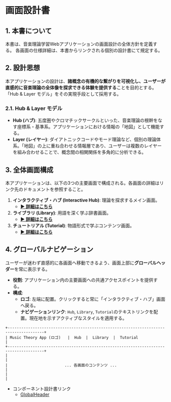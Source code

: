 # 画面設計書

## 1. 本書について

本書は、音楽理論学習Webアプリケーションの画面設計の全体方針を定義する。
各画面の仕様詳細は、本書からリンクされる個別の設計書にて規定する。

## 2. 設計思想

本アプリケーションの設計は、**諸概念の有機的な繋がりを可視化し、ユーザーが直感的に音楽理論の全体像を探求できる体験を提供する**ことを目的とする。「Hub & Layer モデル」をその実現手段として採用する。

### 2.1. Hub & Layer モデル

- **Hub (ハブ)**: 五度圏やクロマチックサークルといった、音楽理論の根幹をなす座標系・基準系。アプリケーションにおける情報の「地図」として機能する。
- **Layer (レイヤー)**: ダイアトニックコードやモード理論など、個別の理論体系。「地図」の上に重ね合わせる情報層であり、ユーザーは複数のレイヤーを組み合わせることで、概念間の相関関係を多角的に分析できる。

## 3. 全体画面構成

本アプリケーションは、以下の3つの主要画面で構成される。各画面の詳細はリンク先のドキュメントを参照すること。

1.  **インタラクティブ・ハブ (Interactive Hub)**: 理論を探求するメイン画面。
    - **[▶ 詳細はこちら](./screenDesigns/01.hub.md)**
2.  **ライブラリ (Library)**: 用語を深く学ぶ辞書画面。
    - **[▶ 詳細はこちら](./screenDesigns/02.library.md)**
3.  **チュートリアル (Tutorial)**: 物語形式で学ぶコンテンツ画面。
    - **[▶ 詳細はこちら](./screenDesigns/03.tutorial.md)**

## 4. グローバルナビゲーション

ユーザーが迷わず直感的に各画面へ移動できるよう、画面上部に**グローバルヘッダー**を常に表示する。

- **役割**: アプリケーション内の主要画面への共通アクセスポイントを提供する。
- **構成**:
  - **ロゴ**: 左端に配置。クリックすると常に「インタラクティブ・ハブ」画面へ戻る。
  - **ナビゲーションリンク**: `Hub`, `Library`, `Tutorial`のテキストリンクを配置。現在地を示すアクティブなスタイルを適用する。

```
+--------------------------------------------------------------------------------------+
| Music Theory App (ロゴ)   |  Hub  |  Library  |  Tutorial                 　　　　   |
+--------------------------------------------------------------------------------------+
|                                                                                      |
|                         ... 各画面のコンテンツ ...                                 　  |
|                                                                                      |
```

- コンポーネント設計書リンク
  - [GlobalHeader](../src/features/global-header/README.md)
